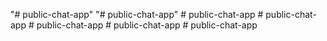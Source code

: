 "# public-chat-app" 
"# public-chat-app" 
#   p u b l i c - c h a t - a p p  
 #   p u b l i c - c h a t - a p p  
 #   p u b l i c - c h a t - a p p  
 #   p u b l i c - c h a t - a p p  
 #   p u b l i c - c h a t - a p p  
 